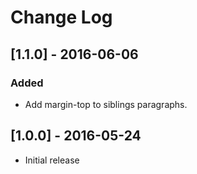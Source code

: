 # Change Log

## [1.1.0] - 2016-06-06

### Added
- Add margin-top to siblings paragraphs.

## [1.0.0] - 2016-05-24 

* Initial release